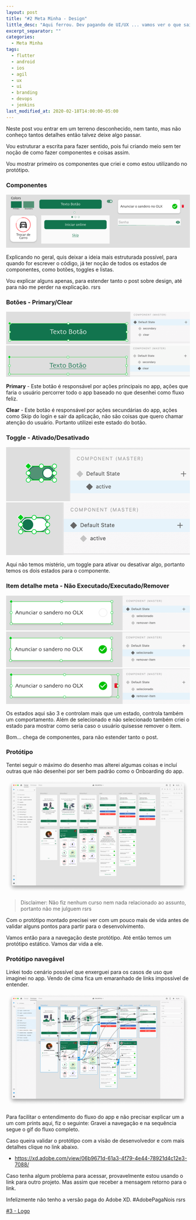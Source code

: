 ```yaml
---
layout: post
title: "#2 Meta Minha - Design"
little_desc: "Aqui ferrou. Dev pagando de UI/UX ... vamos ver o que sai"
excerpt_separator: ""
categories:
  - Meta Minha
tags:
  - flutter
  - android
  - ios
  - agil
  - ux
  - ui
  - branding
  - devops
  - jenkins
last_modified_at: 2020-02-18T14:00:00-05:00
---
```


Neste post vou entrar em um terreno desconhecido, nem tanto, mas não conheço tantos detalhes então talvez deixe algo passar.

Vou estruturar a escrita para fazer sentido, pois fui criando meio sem ter noção de como fazer componentes e coisas assim.

Vou mostrar primeiro os componentes que criei e como estou utilizando no protótipo.

### Componentes

<img src="assets/img/metaminha/2-componentes.png" alt="">

Explicando no geral, quis deixar a ideia mais estruturada possível, para quando for escrever o código, já ter noção de todos os estados de componentes, como botões, toggles e listas.

Vou explicar alguns apenas, para estender tanto o post sobre design, até para não me perder na explicação. rsrs


### Botões - Primary/Clear

<div class="grid">
    <div class="a img">
        <img src="assets/img/metaminha/3-componente-botao-primary.png" alt="">
    </div>
    <div class="b img">
        <img src="assets/img/metaminha/3.2-componente-botao-clear.png" alt="">
    </div>
</div>

**Primary** - Este botão é responsável por ações principais no app, ações que faria o usuário percorrer todo o app baseado no que desenhei como fluxo feliz. 

**Clear** - Este botão é responsável por ações secundárias do app, ações como Skip do login e sair da aplicação, não são coisas que quero chamar atenção do usuário. Portanto utilizei este estado do botão.


### Toggle - Ativado/Desativado

<div class="grid">
    <div class="a img">
        <img src="assets/img/metaminha/4-componente-toggle-ativado.png" alt="">
    </div>
    <div class="b img">
        <img src="assets/img/metaminha/4.1-componente-toggle-desativado.png" alt="">
    </div>
</div>

Aqui não temos mistério, um toggle para ativar ou desativar algo, portanto temos os dois estados para o componente.


### Item detalhe meta - Não Executado/Executado/Remover

<div class="grid">
    <div class="a img">
        <img src="assets/img/metaminha/5-componente-item-detalhe-meta.png" alt="">
    </div>
    <div class="b img">
        <img src="assets/img/metaminha/5.1-componente-item-detalhe-meta-selecionado.png" alt="">
    </div>
</div>

<div class="grid">
    <div class="a img">
        <img src="assets/img/metaminha/5.2-componente-item-detalhe-meta-remover.png" alt="">
    </div>
    <div class="b img"></div>
</div>

Os estados aqui são 3 e controlam mais que um estado, controla também um comportamento. Além de selecionado e não selecionado também criei o estado para mostrar como seria caso o usuário quisesse remover o item.

Bom... chega de componentes, para não estender tanto o post.


### Protótipo

Tentei seguir o máximo do desenho mas alterei algumas coisas e incluí outras que não desenhei por ser bem padrão como o Onboarding do app.

<img src="assets/img/metaminha/6-prototipo-final.png" alt="">

> Disclaimer: Não fiz nenhum curso nem nada relacionado ao assunto, portanto não me julguem rsrs

Com o protótipo montado precisei ver com um pouco mais de vida antes de validar alguns pontos para partir para o desenvolvimento.

Vamos então para a navegação deste protótipo. Até então temos um protótipo estático. Vamos dar vida a ele.

### Protótipo navegável

Linkei todo cenário possível que enxerguei para os casos de uso que imaginei no app. Vendo de cima fica um emaranhado de links impossível de entender. 

<img src="assets/img/metaminha/6.1-prototipo-navegavel.png" alt="">

<div class="grid">
    <div class="a img">
        <img src="assets/img/metaminha/fluxo.gif" alt="">
    </div>
    <div class="b text">
        Para facilitar o entendimento do fluxo do app e não precisar explicar um a um com prints aqui, fiz o seguinte: Gravei a navegação e na sequência segue o gif do fluxo completo. 
    </div>
</div>

Caso queira validar o protótipo com a visão de desenvolvedor e com mais detalhes clique no link abaixo.
* <a href="https://xd.adobe.com/view/06b9671d-61a3-4f79-4e44-78921d4c12e3-7088/" target="_blank">https://xd.adobe.com/view/06b9671d-61a3-4f79-4e44-78921d4c12e3-7088/</a>

Caso tenha algum problema para acessar, provavelmente estou usando o link para outro projeto. Mas assim que receber a mensagem retorno para o link. 

Infelizmente não tenho a versão paga do Adobe XD. #AdobePagaNois rsrs

<a href="/meta-minha-logo" target="_blank">#3 - Logo</a><br>